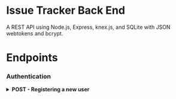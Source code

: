 # Issue Tracker Back End

A REST API using Node.js, Express, knex.js, and SQLite with JSON
webtokens and bcrypt.

# Endpoints

### Authentication

<details>

<summary><b>POST - Registering a new user</b></summary>

<b>Endpoint:</b> `/auth/register`

Requires a userName, password, first, and last name

```json
{
    "user_name": "JSmith12",
    "password": "8675309",
    "first_name": "John",
    "last_name": "Smith"
}
```

On success, returns status code 201, the user object, and auth token

All users are defaulted to the role of developer and can be made managers
or administrators by administrators only

```json
{
    "user": {
        "userName": "JSmith12",
        "firstName": "John",
        "lastName": "Smith",
        "role": "Developer"
    },
    "token": "eyJhbGciOiJIUzI1NiIsInR5cCI6IkpXVCJ9.eyJpYXQiOjE1OTU5NzUzODMsImV4cCI6MTU5NjA2MTc4M30.NXGcfut08vYjLwKymbV-pRFaMSjRW1mGhFP_Q9BC3IM"
}
```
</details>




